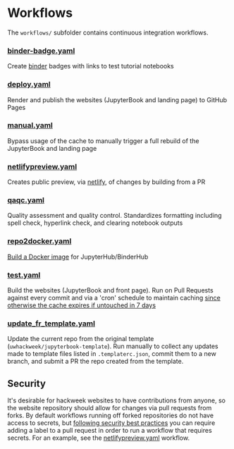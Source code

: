 # Workflows

The `workflows/` subfolder contains continuous integration workflows.

### [binder-badge.yaml](../workflows/binder-badge.yaml)
Create [binder](https://mybinder.readthedocs.io/en/latest/howto/gh-actions-badges.html)
badges with links to test tutorial notebooks

### [deploy.yaml](../workflows/deploy.yaml)
Render and publish the websites (JupyterBook and landing page) to GitHub Pages

### [manual.yaml](../workflows/manual.yaml)
Bypass usage of the cache to manually trigger a full rebuild of the JupyterBook
and landing page

### [netlifypreview.yaml](../workflows/netlifypreview.yaml)
Creates public preview, via [netlify](https://jupyterbook.org/publish/netlify.html),
of changes by building from a PR

### [qaqc.yaml](../workflows/qaqc.yaml)
Quality assessment and quality control. Standardizes formatting including spell
check, hyperlink check, and clearing notebook outputs

### [repo2docker.yaml](../workflows/repo2docker.yaml)
[Build a Docker image](https://github.com/jupyterhub/repo2docker-action) for
JupyterHub/BinderHub

### [test.yaml](../workflows/test.yaml)
Build the websites (JupyterBook and front page). Run on Pull Requests against
every commit and via a 'cron' schedule to maintain caching
[since otherwise the cache expires if untouched in 7 days](https://docs.github.com/en/actions/advanced-guides/caching-dependencies-to-speed-up-workflows#usage-limits-and-eviction-policy)

### [update_fr_template.yaml](../workflows/update_fr_template.yaml)
Update the current repo from the original template (`uwhackweek/jupyterbook-template`).
Run manually to collect any updates made to template files listed in
`.templaterc.json`, commit them to a new branch, and submit a PR the
repo created from the template.

## Security

It's desirable for hackweek websites to have contributions from anyone, so the
website repository should allow for changes via pull requests from forks. By
default workflows running off forked repositories do not have access to
secrets, but [following security best practices](https://securitylab.github.com/research/github-actions-preventing-pwn-requests/) you can require adding a label to a pull request in order to run a workflow that requires secrets. For an example, see the [netlifypreview.yaml](./actions/workflows/netlifypreview.yaml)
workflow.

